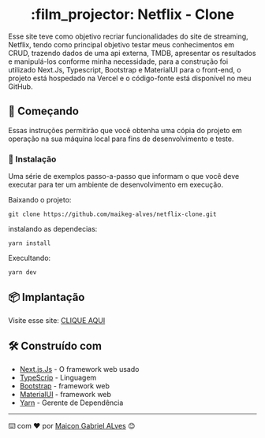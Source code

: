 <h1 align="center"> 	:film_projector: Netflix - Clone  </h1>

Esse site teve como objetivo recriar funcionalidades do site de streaming, Netflix, tendo como principal objetivo testar meus conhecimentos em CRUD, trazendo dados de uma api externa, TMDB, apresentar os resultados e manipulá-los conforme minha necessidade, para a construção foi utilizado Next.Js, Typescript, Bootstrap e MaterialUI para o front-end, o projeto está hospedado na Vercel e o código-fonte está disponível no meu GitHub.

## 🚀 Começando

Essas instruções permitirão que você obtenha uma cópia do projeto em operação na sua máquina local para fins de desenvolvimento e teste.

### 🔧 Instalação

Uma série de exemplos passo-a-passo que informam o que você deve executar para ter um ambiente de desenvolvimento em execução.

Baixando o projeto: 

```
git clone https://github.com/maikeg-alves/netflix-clone.git
```

instalando as dependecias: 

```
yarn install 
```

Execultando:

```
yarn dev 
```

## 📦 Implantação

Visite esse site:  [CLIQUE AQUI](https://netflix-cl0ne.vercel.app/)

## 🛠️ Construído com

* [Next.js.Js](https://nextjs.org/docs) - O framework web usado
* [TypeScrip](https://www.typescriptlang.org/docs/) - Linguagem
* [Bootstrap](https://getbootstrap.com/docs/5.2/getting-started/introduction/) - framework web 
* [MaterialUI](https://mui.com/pt/material-ui/getting-started/overview/) - framework web 
* [Yarn](https://classic.yarnpkg.com/en/docs) - Gerente de Dependência


---
⌨️ com ❤️ por [Maicon Gabriel ALves](https://github.com/maikeg-alves/) 😊
